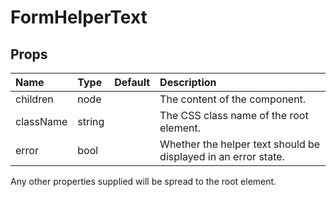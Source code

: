 FormHelperText
=========



Props
-----

| Name | Type | Default | Description |
|:-----|:-----|:--------|:------------|
| children | node |  | The content of the component. |
| className | string |  | The CSS class name of the root element. |
| error | bool |  | Whether the helper text should be displayed in an error state. |

Any other properties supplied will be spread to the root element.
